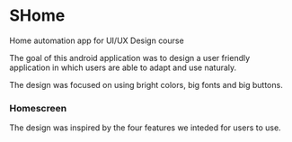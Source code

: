 # SHome
Home automation app for UI/UX Design course

The goal of this android application was to design a user friendly application in which users are able to adapt and use naturaly. 

The design was focused on using bright colors, big fonts and big buttons. 

### Homescreen
The design was inspired by the four features we inteded for users to use.



